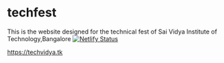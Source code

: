 # techfest
This is the website designed for the technical fest of Sai Vidya Institute of Technology,Bangalore
[![Netlify Status](https://api.netlify.com/api/v1/badges/a96b8eb7-bec4-463d-8682-68cef0223726/deploy-status)](https://app.netlify.com/sites/pedantic-einstein-3e6747/deploys)

https://techvidya.tk
